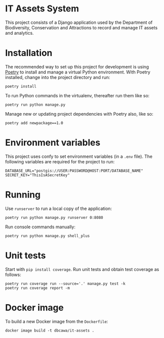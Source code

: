 # IT Assets System

This project consists of a Django application used by the Department of
Biodiversity, Conservation and Attractions to record and manage IT assets
and analytics.

# Installation

The recommended way to set up this project for development is using
[Poetry](https://python-poetry.org/docs/) to install and manage a virtual Python
environment. With Poetry installed, change into the project directory and run:

    poetry install

To run Python commands in the virtualenv, thereafter run them like so:

    poetry run python manage.py

Manage new or updating project dependencies with Poetry also, like so:

    poetry add newpackage==1.0

# Environment variables

This project uses confy to set environment variables (in a `.env` file).
The following variables are required for the project to run:

    DATABASE_URL="postgis://USER:PASSWORD@HOST:PORT/DATABASE_NAME"
    SECRET_KEY="ThisIsASecretKey"

# Running

Use `runserver` to run a local copy of the application:

    poetry run python manage.py runserver 0:8080

Run console commands manually:

    poetry run python manage.py shell_plus

# Unit tests

Start with `pip install coverage`. Run unit tests and obtain test coverage as follows:

    poetry run coverage run --source='.' manage.py test -k
    poetry run coverage report -m

# Docker image

To build a new Docker image from the `Dockerfile`:

    docker image build -t dbcawa/it-assets .
